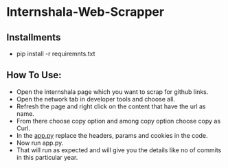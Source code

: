 # Internshala-Web-Scrapper

## Installments
- pip install -r requiremnts.txt

## How To Use:
- Open the internshala page which you want to scrap for github links.
- Open the network tab in developer tools and choose all.
- Refresh the page and right click on the content that have the url as name.
- From there choose copy option and among copy option choose copy as Curl.
- In the [app.py](https://github.com/Navin3d/Internshala-Web-Scrapper/blob/main/app.py) replace the headers, params and cookies in the code.
- Now run app.py.
- That will run as expected and will give you the details like no of commits in this particular year.
